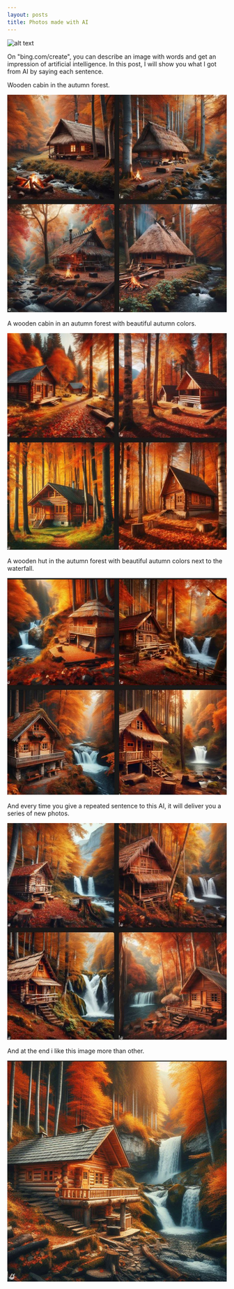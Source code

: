 ```yaml
---
layout: posts
title: Photos made with AI
---
```


![alt text](../assets/images/Capture1.JFIF  "last")

On "bing.com/create", you can describe an image with words and get an impression of artificial intelligence.
In this post, I will show you what I got from AI by saying each sentence.

Wooden cabin in the autumn forest.

![alt text](../assets/images/first.JPG "first")


A wooden cabin in an autumn forest with beautiful autumn colors.

![alt text](../assets/images/second.JPG "second")

A wooden hut in the autumn forest with beautiful autumn colors next to the waterfall.

![alt text](../assets/images/third.JPG "third")

And every time you give a repeated sentence to this AI, it will deliver you a series of new photos.

![alt text](../assets/images/4th.JPG "4th")

And at the end i like this image more than other.

![alt text](../assets/images/Capture1.JPG  "last")


